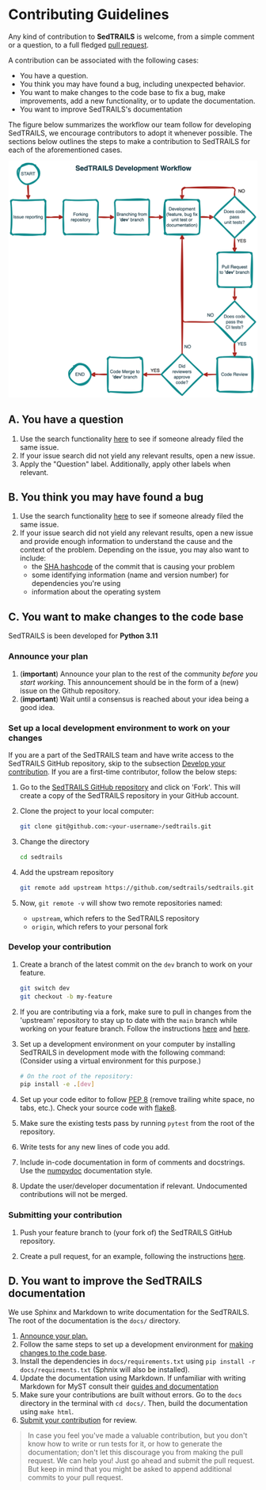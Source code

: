 # Contributing Guidelines

Any kind of contribution to **SedTRAILS** is welcome, from a simple comment or a question, to a full fledged [pull request](https://help.github.com/articles/about-pull-requests/). 

A contribution can be associated with the following cases:

- You have a question.
- You think you may have found a bug, including unexpected behavior.
- You want to make changes to the code base to fix a bug, make improvements, add a new functionality, or to update the documentation.
- You want to improve SedTRAILS's documentation

The figure below summarizes the workflow our team follow for developing SedTRAILS, we encourage contributors to adopt it whenever possible. The sections below outlines the steps to make a contribution to SedTRAILS for each of the aforementioned cases.

![sedtrails development workflow](docs/img/sedtrails-workflow.png)

## A.  You have a question

1. Use the search functionality [here](https://github.com/sedtrails/sedtrails/issues) to see if someone already filed the same issue.
1. If your issue search did not yield any relevant results, open a new issue.
1. Apply the "Question" label. Additionally, apply other labels when relevant.

## B. You think you may have found a bug

1. Use the search functionality [here](https://github.com/sedtrails/sedtrails/issues) to see if someone already filed the same issue.
1. If your issue search did not yield any relevant results, open a new issue and provide enough information to understand the cause and the context of the problem. Depending on the issue, you may also want to include:
    - the [SHA hashcode](https://help.github.com/articles/autolinked-references-and-urls/#commit-shas) of the commit that is causing your problem
    - some identifying information (name and version number) for dependencies you're using
    - information about the operating system

## C. You want to make changes to the code base

SedTRAILS is been developed for **Python 3.11**

### Announce your plan

1. (**important**) Announce your plan to the rest of the community *before you start working*. This announcement should be in the form of a (new) issue on the Github repository.
2. (**important**) Wait until a consensus is reached about your idea being a good idea.


### Set up a local development environment to work on your changes

If you are a part of the SedTRAILS team and have write access to the SedTRAILS GitHub repository, skip to the subsection [Develop your contribution](CONTRIBUTING.md#develop-your-contribution). If you are a first-time contributor, follow the below steps:

1. Go to the [SedTRAILS GitHub repository](https://github.com/sedtrails/sedtrails) and click on 'Fork'. This will create a copy of the SedTRAILS repository in your GitHub account. 
            
1. Clone the project to your local computer:
        
    ```bash
    git clone git@github.com:<your-username>/sedtrails.git
    ```

1. Change the directory

    ```bash
    cd sedtrails
    ```

1. Add the upstream repository

    ```bash
    git remote add upstream https://github.com/sedtrails/sedtrails.git
    ```  

1. Now, `git remote -v` will show two remote repositories named:

    * `upstream`, which refers to the SedTRAILS repository 
    * `origin`, which refers to your personal fork

### Develop your contribution

1. Create a branch of the latest commit on the `dev` branch to work on your feature.

    ```bash
    git switch dev
    git checkout -b my-feature
    ```  

2. If you are contributing via a fork, make sure to pull in changes from the 'upstream' repository to stay up to date with the `main` branch while working on your feature branch. Follow the instructions [here](https://docs.github.com/en/pull-requests/collaborating-with-pull-requests/working-with-forks/configuring-a-remote-repository-for-a-fork) and [here](https://docs.github.com/en/pull-requests/collaborating-with-pull-requests/working-with-forks/syncing-a-fork).

3. Set up a development environment on your computer by installing SedTRAILS in development mode with the following command: (Consider using a virtual environment for this purpose.)

    ```bash
    # On the root of the repository:
    pip install -e .[dev]
    ```
    
4. Set up your code editor to follow [PEP 8](https://peps.python.org/pep-0008/) (remove trailing white space, no tabs, etc.). Check your source code with [flake8](https://flake8.pycqa.org/en/latest/).

5. Make sure the existing tests pass by running `pytest` from the root of the repository. 

6. Write tests for any new lines of code you add. 

7. Include in-code documentation in form of comments and docstrings. Use the [numpydoc](https://numpydoc.readthedocs.io/en/latest/format.html#docstring-standard) documentation style.

8. Update the user/developer documentation if relevant. Undocumented contributions will not be merged.

### Submitting your contribution

1. Push your feature branch to (your fork of) the SedTRAILS GitHub repository.

1. Create a pull request, for an example, following the instructions [here](https://help.github.com/articles/creating-a-pull-request/).


## D. You want to improve the SedTRAILS documentation

We use Sphinx and Markdown to write documentation for the SedTRAILS. The root of the documentation is the `docs/` directory.

1. [Announce your plan.](#announce-your-plan)
1. Follow the same steps to set up a development environment for [making changes to the code base](#set-up-a-local-development-environment-to-work-on-your-changes).
1. Install the dependencies in `docs/requirements.txt` using `pip install -r docs/requirments.txt` (Sphnix will also be installed).
1. Update the documentation using Markdown. If unfamiliar with writing Markdown for MyST consult their [guides and documentation](https://myst-parser.readthedocs.io/en/latest/syntax/optional.html)
1. Make sure your contributions are built without errors. Go to the `docs` directory in the terminal with `cd docs/`. Then, build the documentation using `make html`.
1. [Submit your contribution](#submitting-your-contribution) for review.


> In case you feel you've made a valuable contribution, but you don't know how to write or run tests for it, or how to generate the documentation; don't let this discourage you from making the pull request. We can help you! Just go ahead and submit the pull request. But keep in mind that you might be asked to append additional commits to your pull request.